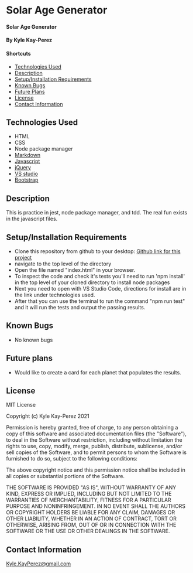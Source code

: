 # Solar Age Generator

#### Solar Age Generator

#### By Kyle Kay-Perez

#### Shortcuts
- [Technologies Used](#technologies-used)
- [Description](#description)
- [Setup/Installation Requirements](#setup/installation-requirements)
- [Known Bugs](#known-bugs)
- [Future Plans](#future-plans)
- [License](#license)
- [Contact Information](#contact-information)

## Technologies Used

* HTML
* CSS
* Node package manager
* [Markdown](https://www.markdownguide.org/)
* [Javascript](https://www.javascript.com/)
* [jQuery](https://jquery.com/)
* [VS studio](https://code.visualstudio.com/)
* [Bootstrap](https://getbootstrap.com/)

## Description

This is practice in jest, node package manager, and tdd. The real fun exists in the javascript files.

## Setup/Installation Requirements

* Clone this repository from github to your desktop: [Github link for this project](https://github.com/professional-pigeon/SolarSystemAgeGenerator.git)
* navigate to the top level of the directory
* Open the file named "index.html" in your browser.
* To inspect the code and check it's tests you'll need to run 'npm install' in the top level of your cloned directory to install node packages
* Next you need to open with VS Studio Code, directions for install are in the link under technologies used.
* After that you can use the terminal to run the command "npm run test" and it will run the tests and output the passing results.

## Known Bugs

* No known bugs

## Future plans

* Would like to create a card for each planet that populates the results.

## License

MIT License

Copyright (c) Kyle Kay-Perez 2021

Permission is hereby granted, free of charge, to any person obtaining a copy of this software and associated documentation files (the "Software"), to deal in the Software without restriction, including without limitation the rights to use, copy, modify, merge, publish, distribute, sublicense, and/or sell copies of the Software, and to permit persons to whom the Software is furnished to do so, subject to the following conditions:

The above copyright notice and this permission notice shall be included in all copies or substantial portions of the Software.

THE SOFTWARE IS PROVIDED "AS IS", WITHOUT WARRANTY OF ANY KIND, EXPRESS OR IMPLIED, INCLUDING BUT NOT LIMITED TO THE WARRANTIES OF MERCHANTABILITY, FITNESS FOR A PARTICULAR PURPOSE AND NONINFRINGEMENT. IN NO EVENT SHALL THE AUTHORS OR COPYRIGHT HOLDERS BE LIABLE FOR ANY CLAIM, DAMAGES OR OTHER LIABILITY, WHETHER IN AN ACTION OF CONTRACT, TORT OR OTHERWISE, ARISING FROM, OUT OF OR IN CONNECTION WITH THE SOFTWARE OR THE USE OR OTHER DEALINGS IN THE SOFTWARE.

## Contact Information

Kyle.KayPerez@gmail.com


